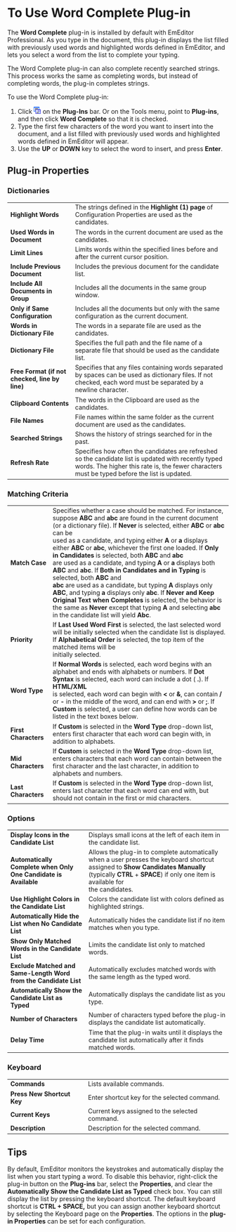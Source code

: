 # To Use Word Complete Plug-in

The **Word Complete** plug-in is installed by default with EmEditor Professional. As you type in the document, this plug-in displays the list filled with previously used words and highlighted words defined in EmEditor, and lets you select a
word from the list to complete your typing.

The Word Complete plug-in can also complete recently searched strings. This process works the same as completing words, but instead of completing words, the plug-in completes strings.

To use the Word Complete plug-in:

1. Click ![](../../images/wordcomplete.gif) on the **Plug-Ins** bar. Or on the Tools menu, point to **Plug-ins**, and then click **Word Complete** so that it is checked.
2. Type the first few characters of the word you want to insert into the document, and a list filled with previously used words and highlighted words defined in EmEditor will appear.
3. Use the **UP** or **DOWN** key to select the word to insert, and press **Enter**.

## Plug-in Properties

### Dictionaries

|     |     |
| --- | --- |
| **Highlight Words** | The strings defined in the **Highlight (1) page** of Configuration Properties are used as the candidates. |
| **Used Words in Document** | The words in the current document are used as the candidates. |
| **Limit Lines** | Limits words within the specified lines before and after the current cursor position. |
| **Include Previous Document** | Includes the previous document for the candidate list. |
| **Include All Documents in Group** | Includes all the documents in the same group window. |
| **Only if Same Configuration** | Includes all the documents but only with the same configuration as the current document. |
| **Words in Dictionary File** | The words in a separate file are used as the candidates. |
| **Dictionary File** | Specifies the full path and the file name of a separate file that should be used as the candidate list. |
| **Free Format (if not checked, line by line)** | Specifies that any files containing words separated by spaces can be used as dictionary files. If not checked, each word must be separated by a newline character. |
| **Clipboard Contents** | The words in the Clipboard are used as the candidates. |
| **File Names** | File names within the same folder as the current document are used as the candidates. |
| **Searched Strings** | Shows the history of strings searched for in the past. |
| **Refresh Rate** | Specifies how often the candidates are refreshed so the candidate list is updated with recently typed words. The higher this rate is, the fewer characters must be typed before the list is updated. |

### Matching Criteria

|     |     |
| --- | --- |
| **Match Case** | Specifies whether a case should be matched. For instance, suppose **ABC** and **abc** are found in the current document (or a dictionary file). If **Never** is selected, either **ABC** or **abc** can be <br> used as a candidate, and typing either **A** or **a** displays either **ABC** or **abc**, whichever the first one loaded. If **Only in Candidates** is selected, both **ABC** and **abc** <br> are used as a candidate, and typing **A** or **a** displays both **ABC** and **abc**. If **Both in Candidates and in Typing** is selected, both **ABC** and<br> **abc** are used as a candidate, but typing **A** displays only **ABC**, and typing **a** displays only **abc**. If **Never and Keep Original Text when Completes** is selected, the behavior is the same as **Never** except that typing **A** and selecting **abc** in the candidate list will yield **Abc**. |
| **Priority** | If **Last Used Word First** is selected, the last selected word will be initially selected when the candidate list is displayed. If **Alphabetical Order** is selected, the top item of the matched items will be <br> initially selected. |
| **Word Type** | If **Normal Words** is selected, each word begins with an alphabet and ends with alphabets or numbers. If **Dot Syntax** is selected, each word can include a dot ( **.**). If **HTML/XML** <br> is selected, each word can begin with **<** or **&**, can contain **/** or **-** in the middle of the word, and can end with **>** or **;**. If<br> **Custom** is selected, a user can define how words can be listed in the text boxes below. |
| **First Characters** | If **Custom** is selected in the **Word Type** drop-down list, enters first character that each word can begin with, in addition to alphabets. |
| **Mid Characters** | If **Custom** is selected in the **Word Type** drop-down list, enters characters that each word can contain between the first character and the last character, in addition to alphabets and numbers. |
| **Last Characters** | If **Custom** is selected in the **Word Type** drop-down list, enters last character that each word can end with, but should not contain in the first or mid characters. |

### Options

|     |     |
| --- | --- |
| **Display Icons in the Candidate List** | Displays small icons at the left of each item in the candidate list. |
| **Automatically Complete when Only One Candidate is Available** | Allows the plug-in to complete automatically when a user presses the keyboard shortcut assigned to **Show Candidates Manually** (typically **CTRL** + **SPACE**) if only one item is available for <br> the candidates. |
| **Use Highlight Colors in the Candidate List** | Colors the candidate list with colors defined as highlighted strings. |
| **Automatically Hide the List when No Candidate List** | Automatically hides the candidate list if no item matches when you type. |
| **Show Only Matched Words in the Candidate List** | Limits the candidate list only to matched words. |
| **Exclude Matched and Same-Length Word from the Candidate List** | Automatically excludes matched words with the same length as the typed word. |
| **Automatically Show the Candidate List as Typed** | Automatically displays the candidate list as you type. |
| **Number of Characters** | Number of characters typed before the plug-in displays the candidate list automatically. |
| **Delay Time** | Time that the plug-in waits until it displays the candidate list automatically after it finds matched words. |

### Keyboard

|     |     |
| --- | --- |
| **Commands** | Lists available commands. |
| **Press New Shortcut Key** | Enter shortcut key for the selected command. |
| **Current Keys** | Current keys assigned to the selected command. |
| **Description** | Description for the selected command. |

## Tips

By default, EmEditor monitors the keystrokes and automatically display the list when you start typing a word. To disable this behavior, right-click the plug-in button on the **Plug-ins** bar, select the **Properties**, and clear the **Automatically Show the Candidate List as Typed** check box. You can still display the list by pressing the keyboard
shortcut. The default keyboard shortcut is **CTRL + SPACE,** but you can assign another keyboard shortcut by selecting the Keyboard page on the **Properties**. The options in the **plug-in Properties** can be
set for each configuration.

